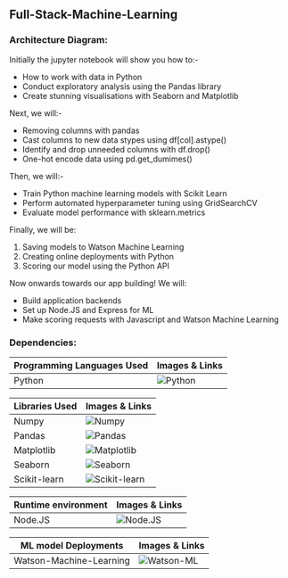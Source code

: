 ## Full-Stack-Machine-Learning

### Architecture Diagram:

Initially the jupyter notebook will show you how to:-
- How to work with data in Python
- Conduct exploratory analysis using the Pandas library
- Create stunning visualisations with Seaborn and Matplotlib

Next, we will:-
- Removing columns with pandas
- Cast columns to new data stypes using  df[col].astype()
- Identify and drop unneeded columns with df.drop()
- One-hot encode data using pd.get_dumimes()

Then, we will:-
- Train Python machine learning models with Scikit Learn
- Perform automated hyperparameter tuning using GridSearchCV
- Evaluate model performance with sklearn.metrics 

Finally, we will be: 
1. Saving models to Watson Machine Learning
2. Creating online  deployments with Python
3. Scoring our model using the Python API

Now onwards towards our app building! We will:
- Build application backends
- Set up Node.JS and Express for ML
- Make scoring requests with Javascript and Watson Machine Learning 

### Dependencies:
| Programming Languages Used | Images & Links |
| -------------   | -------------  |
| Python           |![Python](https://upload.wikimedia.org/wikipedia/commons/thumb/c/c3/Python-logo-notext.svg/300px-Python-logo-notext.svg.png)   |

| Libraries Used | Images & Links |
| -------------   | -------------  |
| Numpy           |![Numpy](https://upload.wikimedia.org/wikipedia/commons/thumb/3/31/NumPy_logo_2020.svg/300px-NumPy_logo_2020.svg.png)   |
| Pandas    | ![Pandas](https://upload.wikimedia.org/wikipedia/commons/thumb/e/ed/Pandas_logo.svg/300px-Pandas_logo.svg.png)  |
| Matplotlib           |![Matplotlib](https://matplotlib.org/stable/_images/sphx_glr_logos2_003.png)   |
| Seaborn    | ![Seaborn](https://seaborn.pydata.org/_images/logo-tall-lightbg.svg)  | 
| Scikit-learn | ![Scikit-learn](https://upload.wikimedia.org/wikipedia/commons/thumb/0/05/Scikit_learn_logo_small.svg/300px-Scikit_learn_logo_small.svg.png) |

| Runtime environment | Images & Links |
| ------------------  | -------------- |
| Node.JS             | ![Node.JS](https://upload.wikimedia.org/wikipedia/commons/thumb/7/7e/Node.js_logo_2015.svg/300px-Node.js_logo_2015.svg.png) |

| ML model Deployments | Images & Links |
| -------------------  | -------------- |
| Watson-Machine-Learning | ![Watson-ML](https://cache.globalcatalog.cloud.ibm.com/api/v1/51c53b72-918f-4869-b834-2d99eb28422a/artifacts/cache/fd361695f313365fc98cdff9b2cbcfb2-public/MachineLearning--light.svg) |
